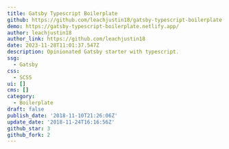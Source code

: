 ```yaml
---
title: Gatsby Typescript Boilerplate
github: https://github.com/leachjustin18/gatsby-typescript-boilerplate
demo: https://gatsby-typescript-boilerplate.netlify.app/
author: leachjustin18
author_link: https://github.com/leachjustin18
date: 2023-11-28T11:01:37.547Z
description: Opinionated Gatsby starter with typescript.
ssg:
  - Gatsby
css:
  - SCSS
ui: []
cms: []
category:
  - Boilerplate
draft: false
publish_date: '2018-11-10T21:26:06Z'
update_date: '2018-11-24T16:16:56Z'
github_star: 3
github_fork: 2
---
```

